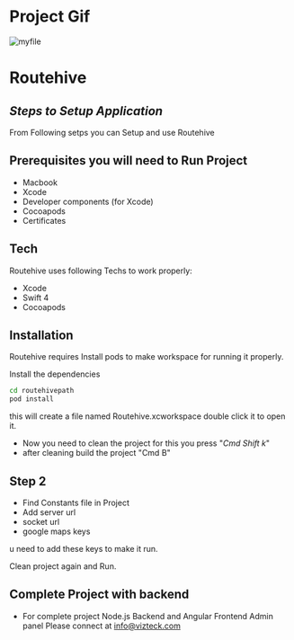 # Project Gif

![myfile](https://user-images.githubusercontent.com/52455330/139071980-91302a8a-37b1-4196-803e-f91b1de2ee5b.gif)

# Routehive
## _Steps to Setup Application_
From Following setps you can Setup and use Routehive 

## Prerequisites you will need to Run Project 
- Macbook
- Xcode 
- Developer components (for Xcode)
- Cocoapods 
- Certificates 

## Tech

Routehive uses following  Techs to work properly:

- Xcode
- Swift 4
- Cocoapods

## Installation

Routehive requires Install pods to make workspace for running it properly.

Install the dependencies 

```sh
cd routehivepath
pod install
```
this will create a file named Routehive.xcworkspace double click it to open it.
- Now you need to clean the project for this you press "_*Cmd Shift k*_"
- after cleaning build the project  "Cmd B"

## Step 2 

- Find Constants file in Project 
- Add server url 
- socket url 
- google maps keys

u need to add these keys to make it run.

Clean project again and Run. 


##  Complete Project with backend
- For complete project Node.js Backend and Angular Frontend Admin panel 
Please connect at info@vizteck.com
```





